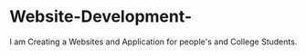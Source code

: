 # Website-Development-
I am Creating a Websites and Application for people's and College Students. 
